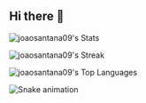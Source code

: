 ## Hi there 👋

![joaosantana09's Stats](https://github-readme-stats.vercel.app/api?username=joaosantana09&theme=merko&show_icons=true&hide_border=true&count_private=true)

![joaosantana09's Streak](https://github-readme-streak-stats.herokuapp.com/?user=joaosantana09&theme=merko&hide_border=true)

![joaosantana09's Top Languages](https://github-readme-stats.vercel.app/api/top-langs/?username=joaosantana09&theme=merko&show_icons=true&hide_border=true&layout=compact)

![Snake animation](https://github.com/joaosantana09/joaosantana09/blob/output/snake.svg)
